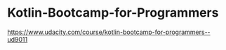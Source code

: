 # Kotlin-Bootcamp-for-Programmers
https://www.udacity.com/course/kotlin-bootcamp-for-programmers--ud9011
